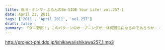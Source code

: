```yaml
---
title: 石川・ホンマ・ぶるんのBe-SIDE Your Life! vol.257-1
date: April 21, 2011
tags: ['2011', 'April 2011', 'vol.257']
draft: false
summary: 「ダニ野郎！」このパターンのオープニングが一体何回目になるのであろうか・・・先週末に行われたチャリティ番組の現場で何が・・・NAMAE
---
```


http://project-phi.ddo.jp/ishikawa/ishikawa257_1.mp3